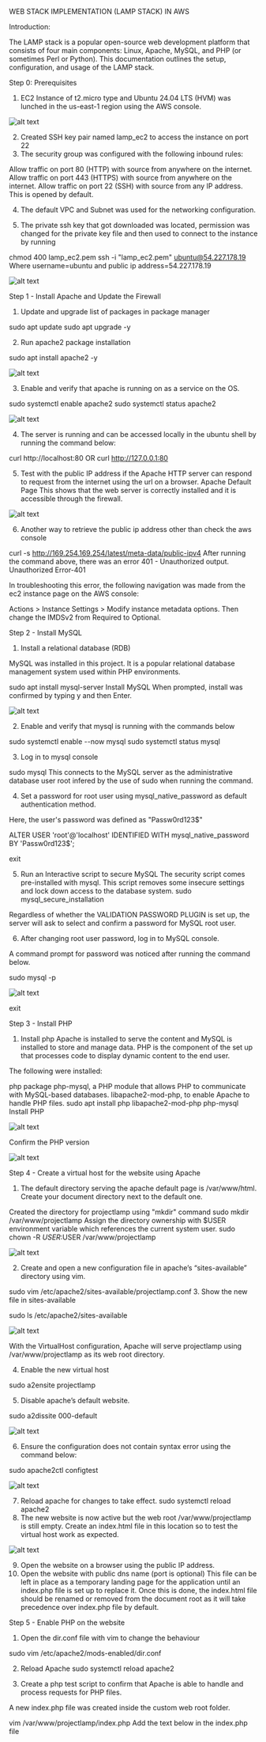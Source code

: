 
WEB STACK IMPLEMENTATION (LAMP STACK) IN AWS

Introduction:

The LAMP stack is a popular open-source web development platform that consists of four main components: Linux, Apache, MySQL, and PHP (or sometimes Perl or Python). This documentation outlines the setup, configuration, and usage of the LAMP stack.

Step 0: Prerequisites
1. EC2 Instance of t2.micro type and Ubuntu 24.04 LTS (HVM) was lunched in the us-east-1 region using the AWS console.

![alt text](ec2_details.PNG)

2. Created SSH key pair named lamp_ec2 to access the instance on port 22
3. The security group was configured with the following inbound rules:

Allow traffic on port 80 (HTTP) with source from anywhere on the internet.
Allow traffic on port 443 (HTTPS) with source from anywhere on the internet.
Allow traffic on port 22 (SSH) with source from any IP address. This is opened by default.


4. The default VPC and Subnet was used for the networking configuration.

5. The private ssh key that got downloaded was located, permission was changed for the private key file and then used to connect to the instance by running

chmod 400 lamp_ec2.pem
ssh -i "lamp_ec2.pem" ubuntu@54.227.178.19
Where username=ubuntu and public ip address=54.227.178.19

![alt text](ec2_ssh_access.PNG)

Step 1 - Install Apache and Update the Firewall

1. Update and upgrade list of packages in package manager

sudo apt update
sudo apt upgrade -y

2. Run apache2 package installation

sudo apt install apache2 -y

![alt text](apache2_install.PNG)


3. Enable and verify that apache is running on as a service on the OS.

sudo systemctl enable apache2
sudo systemctl status apache2

 ![alt text](apache2_status.PNG)

4. The server is running and can be accessed locally in the ubuntu shell by running the command below:

curl http://localhost:80
OR
curl http://127.0.0.1:80


5. Test with the public IP address if the Apache HTTP server can respond to request from the internet using the url on a browser.
Apache Default Page This shows that the web server is correctly installed and it is accessible through the firewall.

![alt text](apache2_default_page.PNG)

6. Another way to retrieve the public ip address other than check the aws console

curl -s http://169.254.169.254/latest/meta-data/public-ipv4
After running the command above, there was an error 401 - Unauthorized output. Unauthorized Error-401

In troubleshooting this error, the following navigation was made from the ec2 instance page on the AWS console:

Actions > Instance Settings > Modify instance metadata options.
Then change the IMDSv2 from Required to Optional.

Step 2 - Install MySQL
1. Install a relational database (RDB)

MySQL was installed in this project. It is a popular relational database management system used within PHP environments.

sudo apt install mysql-server
Install MySQL When prompted, install was confirmed by typing y and then Enter.

![alt text](mysql_installed.PNG)


2. Enable and verify that mysql is running with the commands below

sudo systemctl enable --now mysql
sudo systemctl status mysql

3. Log in to mysql console

sudo mysql
This connects to the MySQL server as the administrative database user root infered by the use of sudo when running the command.

4. Set a password for root user using mysql_native_password as default authentication method.

Here, the user's password was defined as "Passw0rd123$"

ALTER USER 'root'@'localhost' IDENTIFIED WITH mysql_native_password BY 'Passw0rd123$';

exit

5. Run an Interactive script to secure MySQL
The security script comes pre-installed with mysql. This script removes some insecure settings and lock down access to the database system.
sudo mysql_secure_installation

Regardless of whether the VALIDATION PASSWORD PLUGIN is set up, the server will ask to select and confirm a password for MySQL root user.

6. After changing root user password, log in to MySQL console.

A command prompt for password was noticed after running the command below.

sudo mysql -p

![alt text](mysql_profile_created_and_accessed.PNG)

exit

Step 3 - Install PHP

1. Install php Apache is installed to serve the content and MySQL is installed to store and manage data. PHP is the component of the set up that processes code to display dynamic content to the end user.

The following were installed:

php package
php-mysql, a PHP module that allows PHP to communicate with MySQL-based databases.
libapache2-mod-php, to enable Apache to handle PHP files.
sudo apt install php libapache2-mod-php php-mysql
Install PHP

![alt text](php_package_installed.PNG)

Confirm the PHP version

![alt text](php_version.PNG)

Step 4 - Create a virtual host for the website using Apache

1. The default directory serving the apache default page is /var/www/html. Create your document directory next to the default one.

Created the directory for projectlamp using "mkdir" command
sudo mkdir /var/www/projectlamp
Assign the directory ownership with $USER environment variable which references the current system user.
sudo chown -R $USER:$USER /var/www/projectlamp

![alt text](projectlamp_dir_created.PNG)

2. Create and open a new configuration file in apache’s “sites-available” directory using vim.

sudo vim /etc/apache2/sites-available/projectlamp.conf
3. Show the new file in sites-available

sudo ls /etc/apache2/sites-available

![alt text](sites-available_dir_listed.PNG)

With the VirtualHost configuration, Apache will serve projectlamp using /var/www/projectlamp as its web root directory.

4. Enable the new virtual host

sudo a2ensite projectlamp

5. Disable apache’s default website.

sudo a2dissite 000-default

![alt text](Apache2_default_website_disabled.PNG)

6. Ensure the configuration does not contain syntax error using the command below:

sudo apache2ctl configtest

![alt text](config_file_syntax_test.PNG)

7. Reload apache for changes to take effect.
sudo systemctl reload apache2
8. The new website is now active but the web root /var/www/projectlamp is still empty. Create an index.html file in this location so to test the virtual host work as expected.

![alt text](index_html_created.PNG)

9. Open the website on a browser using the public IP address.
10. Open the website with public dns name (port is optional)
This file can be left in place as a temporary landing page for the application until an index.php file is set up to replace it. Once this is done, the index.html file should be renamed or removed from the document root as it will take precedence over index.php file by default.

Step 5 - Enable PHP on the website

1. Open the dir.conf file with vim to change the behaviour

sudo vim /etc/apache2/mods-enabled/dir.conf

2. Reload Apache
sudo systemctl reload apache2


3. Create a php test script to confirm that Apache is able to handle and process requests for PHP files.

A new index.php file was created inside the custom web root folder.

vim /var/www/projectlamp/index.php
Add the text below in the index.php file

<?php
phpinfo();
php text

4. Now refresh the page

This page provides information about the server from the perspective of PHP. It is useful for debugging and to ensure the settings are being applied correctly.

After checking the relevant information about the server through this page, It’s best to remove the file created as it contains sensitive information about the PHP environment and the ubuntu server. It can always be recreated if the information is needed later.

sudo rm /var/www/projectlamp/index.php

c:\Users\I\Pictures\Images\creation_and_deletion_of_the_index_php_file.PNG


Conclusion:

The LAMP stack provides a robust and flexible platform for developing and deploying web applications. By following the guidelines outlined in this documentation, It was possible to set up, configure, and maintain a LAMP environment effectively, enabling the creation of powerful and scalable web solutions.
